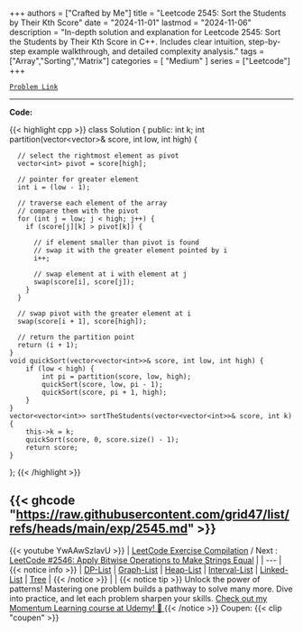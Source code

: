 
+++
authors = ["Crafted by Me"]
title = "Leetcode 2545: Sort the Students by Their Kth Score"
date = "2024-11-01"
lastmod = "2024-11-06"
description = "In-depth solution and explanation for Leetcode 2545: Sort the Students by Their Kth Score in C++. Includes clear intuition, step-by-step example walkthrough, and detailed complexity analysis."
tags = ["Array","Sorting","Matrix"]
categories = [
    "Medium"
]
series = ["Leetcode"]
+++



[`Problem Link`](https://leetcode.com/problems/sort-the-students-by-their-kth-score/description/)

---

**Code:**

{{< highlight cpp >}}
class Solution {
public:
    int k;
    int partition(vector<vector<int>>& score, int low, int high) {

      // select the rightmost element as pivot
      vector<int> pivot = score[high];

      // pointer for greater element
      int i = (low - 1);

      // traverse each element of the array
      // compare them with the pivot
      for (int j = low; j < high; j++) {
        if (score[j][k] > pivot[k]) {

          // if element smaller than pivot is found
          // swap it with the greater element pointed by i
          i++;

          // swap element at i with element at j
          swap(score[i], score[j]);
        }
      }

      // swap pivot with the greater element at i
      swap(score[i + 1], score[high]);

      // return the partition point
      return (i + 1);
    }
    void quickSort(vector<vector<int>>& score, int low, int high) {
        if (low < high) {
            int pi = partition(score, low, high);
            quickSort(score, low, pi - 1);
            quickSort(score, pi + 1, high);
        }
    }
    vector<vector<int>> sortTheStudents(vector<vector<int>>& score, int k) {
        this->k = k;
        quickSort(score, 0, score.size() - 1);
        return score;
    }
};
{{< /highlight >}}

{{< ghcode "https://raw.githubusercontent.com/grid47/list/refs/heads/main/exp/2545.md" >}}
---
{{< youtube YwAAwSzIavU >}}
| [LeetCode Exercise Compilation](https://grid47.xyz/leetcode/) / Next : [LeetCode #2546: Apply Bitwise Operations to Make Strings Equal](https://grid47.xyz/posts/leetcode_2546) |
| --- |
{{< notice info >}}
| [DP-List](https://grid47.xyz/lists/dp/) | [Graph-List](https://grid47.xyz/lists/graph/) | [Heap-List](https://grid47.xyz/lists/heap/) | [Interval-List](https://grid47.xyz/lists/interval/) | [Linked-List](https://grid47.xyz/lists/ll/) | [Tree](https://grid47.xyz/lists/tree/) |
{{< /notice >}}
| |
{{< notice tip >}}
Unlock the power of patterns! Mastering one problem builds a pathway to solve many more. Dive into practice, and let each problem sharpen your skills. [Check out my Momentum Learning course at Udemy! 🚀 ](https://www.udemy.com/course/algorithms-and-data-structures-in-cpp/)
{{< /notice >}}
Coupen: {{< clip "coupen" >}}
